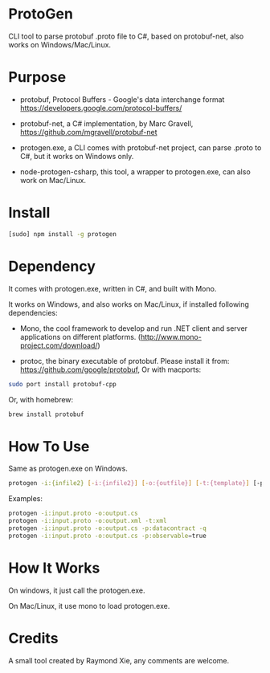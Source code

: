 # ProtoGen

CLI tool to parse protobuf .proto file to C#, based on protobuf-net, also works on Windows/Mac/Linux.

# Purpose

* protobuf, Protocol Buffers - Google's data interchange format https://developers.google.com/protocol-buffers/

* protobuf-net, a C# implementation, by Marc Gravell, https://github.com/mgravell/protobuf-net

* protogen.exe, a CLI comes with protobuf-net project, can parse .proto to C#, but it works on Windows only.

* node-protogen-csharp, this tool, a wrapper to protogen.exe, can also work on Mac/Linux.

# Install

```bash
[sudo] npm install -g protogen
```

# Dependency

It comes with protogen.exe, written in C#, and built with Mono.

It works on Windows, and also works on Mac/Linux, if installed following dependencies:

* Mono, the cool framework to develop and run .NET client and server applications on different platforms.
(http://www.mono-project.com/download/)

* protoc, the binary executable of protobuf.
Please install it from: https://github.com/google/protobuf, 
Or with macports:
```bash
sudo port install protobuf-cpp
```
Or, with homebrew:
```bash
brew install protobuf
```

# How To Use #

Same as protogen.exe on Windows.

```bash
protogen -i:{infile2} [-i:{infile2}] [-o:{outfile}] [-t:{template}] [-p:{prop}[=value]] [-q] [-d]
```

Examples:
```bash
protogen -i:input.proto -o:output.cs
protogen -i:input.proto -o:output.xml -t:xml
protogen -i:input.proto -o:output.cs -p:datacontract -q
protogen -i:input.proto -o:output.cs -p:observable=true
```
# How It Works #

On windows, it just call the protogen.exe.

On Mac/Linux, it use mono to load protogen.exe.

# Credits #

A small tool created by Raymond Xie, any comments are welcome.
